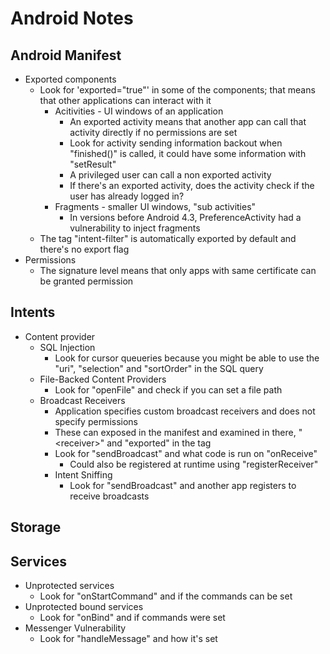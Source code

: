 # Android Notes
## Android Manifest
* Exported components
  * Look for 'exported="true"' in some of the components; that means that other applications can interact with it
    * Acitivities - UI windows of an application
      * An exported activity means that another app can call that activity directly if no permissions are set
      * Look for activity sending information backout when "finished()" is called, it could have some information with "setResult"
      * A privileged user can call a non exported activity
      * If there's an exported activity, does the activity check if the user has already logged in?
    * Fragments - smaller UI windows, "sub activities"
      * In versions before Android 4.3, PreferenceActivity had a vulnerability to inject fragments
  * The tag "intent-filter" is automatically exported by default and there's no export flag
* Permissions
  * The signature level means that only apps with same certificate can be granted permission
## Intents
* Content provider
  * SQL Injection
    * Look for cursor queueries because you might be able to use the "uri", "selection" and "sortOrder" in the SQL query
  * File-Backed Content Providers
    * Look for "openFile" and check if you can set a file path
  * Broadcast Receivers
    * Application specifies custom broadcast receivers and does not specify permissions
    * These can exposed in the manifest and examined in there, "<receiver\>" and "exported" in the tag
    * Look for "sendBroadcast" and what code is run on "onReceive"
      * Could also be registered at runtime using "registerReceiver"
    * Intent Sniffing
      * Look for "sendBroadcast" and another app registers to receive broadcasts
## Storage
## Services
* Unprotected services
  * Look for "onStartCommand" and if the commands can be set
* Unprotected bound services
  * Look for "onBind" and if commands were set
* Messenger Vulnerability
  * Look for "handleMessage" and how it's set
